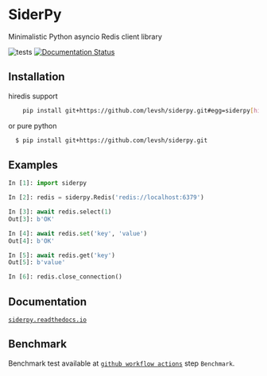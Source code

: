 # SiderPy

Minimalistic Python asyncio Redis client library

![tests](https://github.com/levsh/siderpy/workflows/tests/badge.svg)
[![Documentation Status](https://readthedocs.org/projects/siderpy/badge/?version=latest)](https://siderpy.readthedocs.io/en/latest/?badge=latest)
      
## Installation

hiredis support
```bash
    pip install git+https://github.com/levsh/siderpy.git#egg=siderpy[hiredis]
```

or pure python
```bash
  $ pip install git+https://github.com/levsh/siderpy.git
```

## Examples

```python
In [1]: import siderpy                                                                                                                                                                                

In [2]: redis = siderpy.Redis('redis://localhost:6379')                                                                                                                                                   

In [3]: await redis.select(1)                                                                                                                                                                           
Out[3]: b'OK'

In [4]: await redis.set('key', 'value')                                                                                                                                                                 
Out[4]: b'OK'

In [5]: await redis.get('key')                                                                                                                                                                          
Out[5]: b'value'

In [6]: redis.close_connection()
```

## Documentation

[`siderpy.readthedocs.io`](https://siderpy.readthedocs.io/en/latest/)


## Benchmark

Benchmark test available at [`github workflow actions`](https://github.com/levsh/siderpy/actions?query=workflow%3Atests+branch%3Amaster)
step `Benchmark`.
